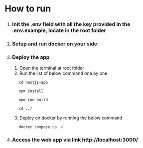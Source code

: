 # How to run
1. ### Init the .env field with all the key provided in the .env.example, locate in the root folder
2. ### Setup and run docker on your side
3. ### Deploy the app
   1. Open the terminal at root folder
   2. Run the list of below command one by one
   ```
      cd nestjs-app
   ```
   ```
      npm install
   ```
   ```
      npm run build
   ```
   ```
      cd ../
   ```
   3. Deploy on docker by running the below command
   ```bash
      docker compose up -d
   ```
4. ### Access the web app via link http://localhost:3000/